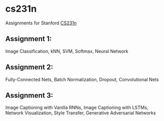 # cs231n
Assignments for Stanford [CS231n](http://cs231n.stanford.edu/)

## Assignment 1:
  Image Classification, kNN, SVM, Softmax, Neural Network

## Assignment 2:
  Fully-Connected Nets, Batch Normalization, Dropout, Convolutional Nets
  
## Assignment 3:
  Image Captioning with Vanilla RNNs, Image Captioning with LSTMs, 
  Network Visualization, Style Transfer, Generative Adversarial Networks
 

